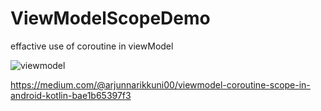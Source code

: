# ViewModelScopeDemo
effactive use of coroutine in viewModel

![viewmodel](https://github.com/Arjun-00/ViewModelScopeDemo/assets/76726126/0e4ea5f7-884d-49e1-a07e-baa96a5698be)

https://medium.com/@arjunnarikkuni00/viewmodel-coroutine-scope-in-android-kotlin-bae1b65397f3
